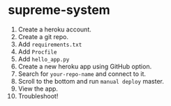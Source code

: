 # supreme-system

1. Create a heroku account.
2. Create a git repo.
3. Add `requirements.txt`
4. Add `Procfile`
5. Add `hello_app.py`
6. Create a new heroku app using GitHub option.
7. Search for `your-repo-name` and connect to it.
8. Scroll to the bottom and run `manual deploy` master.
9. View the app.
10. Troubleshoot!
